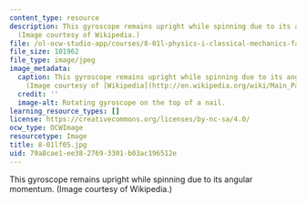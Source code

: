 ```yaml
---
content_type: resource
description: This gyroscope remains upright while spinning due to its angular momentum.
  (Image courtesy of Wikipedia.)
file: /ol-ocw-studio-app/courses/8-01l-physics-i-classical-mechanics-fall-2005/79a8cae1ee3827693301b03ac196512e_8-01lf05.jpg
file_size: 101962
file_type: image/jpeg
image_metadata:
  caption: This gyroscope remains upright while spinning due to its angular momentum.
    (Image courtesy of [Wikipedia](http://en.wikipedia.org/wiki/Main_Page).)
  credit: ''
  image-alt: Rotating gyroscope on the top of a nail.
learning_resource_types: []
license: https://creativecommons.org/licenses/by-nc-sa/4.0/
ocw_type: OCWImage
resourcetype: Image
title: 8-01lf05.jpg
uid: 79a8cae1-ee38-2769-3301-b03ac196512e
---
```

This gyroscope remains upright while spinning due to its angular momentum. (Image courtesy of Wikipedia.)